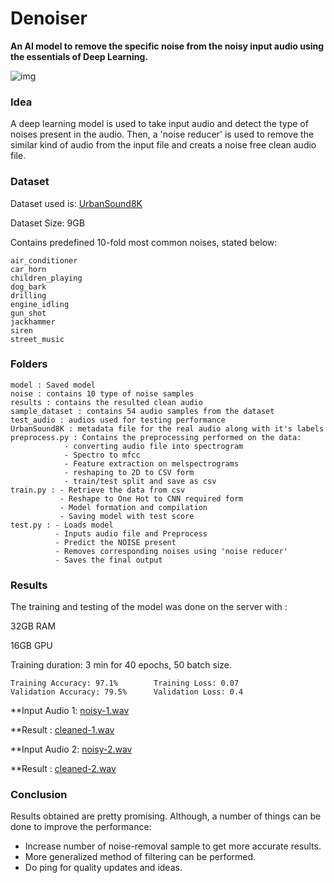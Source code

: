 # Denoiser
**An AI model to remove the specific noise from the noisy input audio using the essentials of Deep Learning.**

![img](https://steamuserimages-a.akamaihd.net/ugc/155775956858409027/07547CE6405B1FE32EDECEF2D5635C9871E33F04/)

### Idea
A deep learning model is used to take input audio and detect the type of noises present in the audio. Then, a 'noise reducer' is used to remove the similar kind of audio from the input file and creats a noise free clean audio file.

### Dataset
Dataset used is: [UrbanSound8K](https://urbansounddataset.weebly.com/urbansound8k.html)

Dataset Size: 9GB

Contains predefined 10-fold most common noises, stated below:

    air_conditioner
    car_horn
    children_playing
    dog_bark
    drilling
    engine_idling
    gun_shot
    jackhammer
    siren
    street_music

### Folders
    model : Saved model
    noise : contains 10 type of noise samples
    results : contains the resulted clean audio
    sample_dataset : contains 54 audio samples from the dataset
    test_audio : audios used for testing performance
    UrbanSound8K : metadata file for the real audio along with it's labels
    preprocess.py : Contains the preprocessing performed on the data:
                - converting audio file into spectrogram
                - Spectro to mfcc 
                - Feature extraction on melspectrograms
                - reshaping to 2D to CSV form
                - train/test split and save as csv
    train.py : - Retrieve the data from csv 
               - Reshape to One Hot to CNN required form
               - Model formation and compilation
               - Saving model with test score
    test.py : - Loads model
              - Inputs audio file and Preprocess
              - Predict the NOISE present
              - Removes corresponding noises using 'noise reducer'
              - Saves the final output
    
### Results

The training and testing of the model was done on the server with : 

32GB RAM 

16GB GPU 

Training duration: 3 min for 40 epochs, 50 batch size.

    Training Accuracy: 97.1%        Training Loss: 0.07
    Validation Accuracy: 79.5%      Validation Loss: 0.4
    
**Input Audio 1: [noisy-1.wav](https://drive.google.com/file/d/1e5FI30J-grBRXg68a8o2Fdw_V_5DdGTy/view?usp=sharing)

**Result : [cleaned-1.wav](https://drive.google.com/file/d/1L-ndhO4sWllQOe9Isq-CB6ZC6mevjawU/view?usp=sharing)
    
**Input Audio 2: [noisy-2.wav](https://drive.google.com/file/d/1_vEW7WtA8-758ZgY4-QZnVKTSyQpFrKw/view?usp=sharing)

**Result : [cleaned-2.wav](https://drive.google.com/file/d/1o9r5YFMahuN41Ik2HNZkvX55PWwaFjcc/view)

### Conclusion
Results obtained are pretty promising. Although, a number of things can be done to improve the performance:

- Increase number of noise-removal sample to get more accurate results.
- More generalized method of filtering can be performed.
- Do ping for quality updates and ideas.
    
    

              
               
